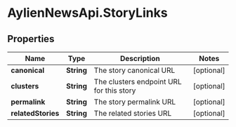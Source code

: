 # AylienNewsApi.StoryLinks

## Properties

Name | Type | Description | Notes
------------ | ------------- | ------------- | -------------
**canonical** | **String** | The story canonical URL | [optional] 
**clusters** | **String** | The clusters endpoint URL for this story | [optional] 
**permalink** | **String** | The story permalink URL | [optional] 
**relatedStories** | **String** | The related stories URL | [optional] 


